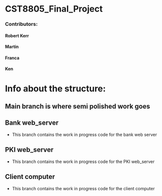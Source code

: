 # CST8805_Final_Project
### Contributors: 
#### Robert Kerr 
#### Martin
#### Franca
#### Ken

# Info about the structure:

## Main branch is where semi polished work goes

## Bank web_server
 - This branch contains the work in progress code for the bank web server

## PKI web_server
 - This branch contains the work in progress code for the PKI web_server
 
## Client computer
 - This branch contains the work in progress code for the client computer
